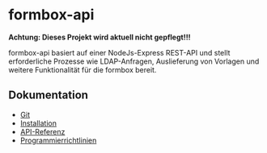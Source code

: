 # formbox-api

**Achtung: Dieses Projekt wird aktuell nicht gepflegt!!!**

formbox-api basiert auf einer NodeJs-Express REST-API und stellt erforderliche Prozesse wie LDAP-Anfragen, Auslieferung von Vorlagen und weitere Funktionalität für die formbox bereit.

## Dokumentation
* [Git](docs/git.md)
* [Installation](docs/installation.md)
* [API-Referenz](docs/api-reference.md)
* [Programmierrichtlinien](docs/CONTRIBUTING.md)

